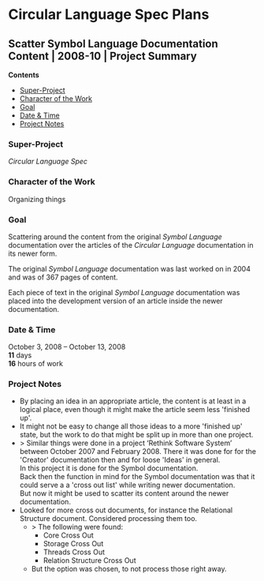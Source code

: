 ﻿Circular Language Spec Plans
============================

Scatter Symbol Language Documentation Content | 2008-10 | Project Summary
-------------------------------------------------------------------------

__Contents__

- [Super-Project](#super-project)
- [Character of the Work](#character-of-the-work)
- [Goal](#goal)
- [Date & Time](#date--time)
- [Project Notes](#project-notes)

### Super-Project

*Circular Language Spec*

### Character of the Work

Organizing things

### Goal

Scattering around the content from the original *Symbol Language* documentation over the articles of the *Circular Language* documentation in its newer form.

The original *Symbol Language* documentation was last worked on in 2004 and was of 367 pages of content.

Each piece of text in the original *Symbol Language* documentation was placed into the development version of an article inside the newer documentation.

### Date & Time

October 3, 2008 – October 13, 2008  
__11__ days  
__16__ hours of work

### Project Notes

- By placing an idea in an appropriate article, the content is at least in a logical place, even though it might make the article seem less 'finished up'.
- It might not be easy to change all those ideas to a more 'finished up' state, but the work to do that might be split up in more than one project.
- \> Similar things were done in a project ‘Rethink Software System’ between October 2007 and February 2008. There it was done for for the 'Creator' documentation then and for loose 'Ideas' in general.  
In this project it is done for the Symbol documentation.  
Back then the function in mind for the Symbol documentation was that it could serve a a 'cross out list' while writing newer documentation.  
But now it might be used to scatter its content around the newer documentation.  
- Looked for more cross out documents, for instance the Relational Structure document.
Considered processing them too.
    - \> The following were found:
        - Core Cross Out
        - Storage Cross Out
        - Threads Cross Out
        - Relation Structure Cross Out
    - But the option was chosen, to not process those right away.